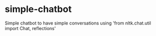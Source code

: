 # simple-chatbot
Simple chatbot to have simple conversations using 'from nltk.chat.util import Chat, reflections'
